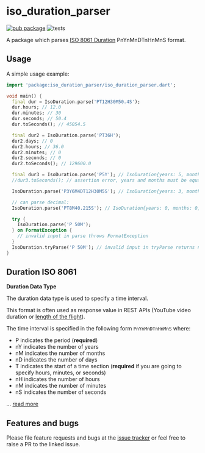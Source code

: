 # iso_duration_parser

[![pub package](https://img.shields.io/pub/v/iso_duration_parser.svg)](https://pub.dev/packages/iso_duration_parser) ![tests](https://github.com/mzdm/iso_duration_parser/actions/workflows/main.yml/badge.svg)

A package which parses [ISO 8061 Duration](https://en.wikipedia.org/wiki/ISO_8601#Durations) PnYnMnDTnHnMnS format.

## Usage

A simple usage example:

```dart
import 'package:iso_duration_parser/iso_duration_parser.dart';

void main() {
  final dur = IsoDuration.parse('PT12H30M50.4S');
  dur.hours; // 12.0
  dur.minutes; // 30
  dur.seconds; // 50.4
  dur.toSeconds(); // 45054.5

  final dur2 = IsoDuration.parse('PT36H');
  dur2.days; // 0
  dur2.hours; // 36.0
  dur2.minutes; // 0
  dur2.seconds; // 0
  dur2.toSeconds(); // 129600.0

  final dur3 = IsoDuration.parse('P5Y'); // IsoDuration{years: 5, months: 0, weeks: 0, days: 0, hours: 0, minutes: 0, seconds: 0};
  //dur3.toSeconds(); // assertion error, years and months must be equal to 0

  IsoDuration.parse('P3Y6M4DT12H30M5S'); // IsoDuration{years: 3, months: 6, weeks: 0, days: 4, hours: 12, minutes: 30, seconds: 5};

  // can parse decimal:
  IsoDuration.parse('PT8M40.215S'); // IsoDuration{years: 0, months: 0, weeks: 0, days: 0, hours: 0, minutes: 8, seconds: 40.215};

  try {
    IsoDuration.parse('P 50M');
  } on FormatException {
    // invalid input in parse throws FormatException
  }
  IsoDuration.tryParse('P 50M'); // invalid input in tryParse returns null
}
```

## Duration ISO 8061

**Duration Data Type**

The duration data type is used to specify a time interval.

This format is often used as response value in REST APIs (YouTube video duration or [length of the flight](https://developers.amadeus.com/self-service/category/air/api-doc/flight-offers-search/api-reference)).

The time interval is specified in the following form `PnYnMnDTnHnMnS` where:</br>
- P indicates the period (**required**)</br>
- nY indicates the number of years</br>
- nM indicates the number of months</br>
- nD indicates the number of days</br>
- T indicates the start of a time section (**required** if you are going to specify hours, minutes, or seconds)</br>
- nH indicates the number of hours</br>
- nM indicates the number of minutes</br>
- nS indicates the number of seconds</br>

... [read more](https://www.w3schools.com/xml/schema_dtypes_date.asp)

## Features and bugs

Please file feature requests and bugs at the [issue tracker](https://github.com/mzdm/iso_duration_parser/issues) or feel free to raise a PR to the linked issue.
